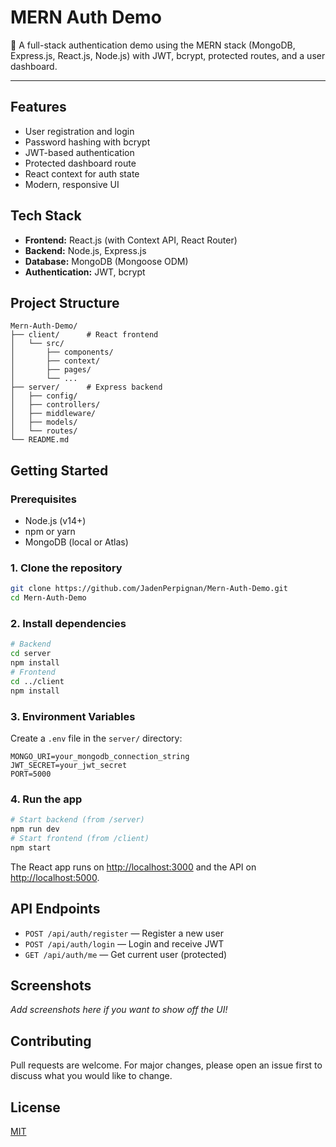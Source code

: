 # MERN Auth Demo

🔐 A full-stack authentication demo using the MERN stack (MongoDB, Express.js, React.js, Node.js) with JWT, bcrypt, protected routes, and a user dashboard.

---

## Features
- User registration and login
- Password hashing with bcrypt
- JWT-based authentication
- Protected dashboard route
- React context for auth state
- Modern, responsive UI

## Tech Stack
- **Frontend:** React.js (with Context API, React Router)
- **Backend:** Node.js, Express.js
- **Database:** MongoDB (Mongoose ODM)
- **Authentication:** JWT, bcrypt

## Project Structure
```
Mern-Auth-Demo/
├── client/      # React frontend
│   └── src/
│       ├── components/
│       ├── context/
│       ├── pages/
│       └── ...
├── server/      # Express backend
│   ├── config/
│   ├── controllers/
│   ├── middleware/
│   ├── models/
│   └── routes/
└── README.md
```

## Getting Started

### Prerequisites
- Node.js (v14+)
- npm or yarn
- MongoDB (local or Atlas)

### 1. Clone the repository
```bash
git clone https://github.com/JadenPerpignan/Mern-Auth-Demo.git
cd Mern-Auth-Demo
```

### 2. Install dependencies
```bash
# Backend
cd server
npm install
# Frontend
cd ../client
npm install
```

### 3. Environment Variables
Create a `.env` file in the `server/` directory:
```
MONGO_URI=your_mongodb_connection_string
JWT_SECRET=your_jwt_secret
PORT=5000
```

### 4. Run the app
```bash
# Start backend (from /server)
npm run dev
# Start frontend (from /client)
npm start
```

The React app runs on [http://localhost:3000](http://localhost:3000) and the API on [http://localhost:5000](http://localhost:5000).

## API Endpoints
- `POST /api/auth/register` — Register a new user
- `POST /api/auth/login` — Login and receive JWT
- `GET /api/auth/me` — Get current user (protected)

## Screenshots
_Add screenshots here if you want to show off the UI!_

## Contributing
Pull requests are welcome. For major changes, please open an issue first to discuss what you would like to change.

## License
[MIT](LICENSE)
